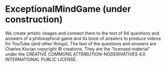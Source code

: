 # ExceptionalMindGame (under construction)
We create artistic images and connect them to the text of 94 questions and answers of a philosophical game and its book of answers to produce videos for YouTube (and other things). The text of the questions and answers are Charles Kocian copyright © creations. They are the “licensed material” under the CREATIVE COMMONS ATTRIBUTION-NODERIVATIVES 4.0 INTERNATIONAL PUBLIC LICENSE. 
